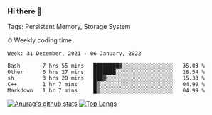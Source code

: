 ### Hi there 👋

Tags: Persistent Memory, Storage System

<!--

[![Anurag's github stats](https://github-readme-stats.vercel.app/api?username=wwyf)](https://github.com/anuraghazra/github-readme-stats)

[![Anurag's github stats](https://github-readme-stats.vercel.app/api?username=wwyf&count_private=true)](https://github.com/anuraghazra/github-readme-stats)


[![Top Langs](https://github-readme-stats.vercel.app/api/top-langs/?username=wwyf&count_private=true&&hide=jupyter%20notebook,html)](https://github.com/anuraghazra/github-readme-stats)



-->


⏱ Weekly coding time

<!--START_SECTION:waka-->
```text
Week: 31 December, 2021 - 06 January, 2022

Bash       7 hrs 55 mins   ████████▓░░░░░░░░░░░░░░░░   35.03 % 
Other      6 hrs 27 mins   ███████░░░░░░░░░░░░░░░░░░   28.54 % 
sh         3 hrs 28 mins   ███▓░░░░░░░░░░░░░░░░░░░░░   15.33 % 
C++        1 hr 7 mins     █▒░░░░░░░░░░░░░░░░░░░░░░░   04.99 % 
Markdown   1 hr 7 mins     █▒░░░░░░░░░░░░░░░░░░░░░░░   04.99 % 
```
<!--END_SECTION:waka-->



[![Anurag's github stats](https://github-readme-stats.vercel.app/api?username=wwyf&count_private=true&show_icons=true&hide_border=true)](https://github.com/anuraghazra/github-readme-stats) [![Top Langs](https://github-readme-stats.vercel.app/api/top-langs/?username=wwyf&count_private=true&hide=jupyter%20notebook,html,OpenEdge%20ABL&langs_count=10&layout=compact&hide_border=true)](https://github.com/anuraghazra/github-readme-stats)

<!--

[![willianrod's wakatime stats](https://github-readme-stats.vercel.app/api/wakatime?username=wwyf)](https://github.com/anuraghazra/github-readme-stats)


-->
